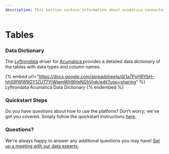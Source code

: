 ```yaml
---
description: This section contain information about acumatica connector tables information
---
```


# Tables

### Data Dictionary

The [Lyftrondata](https://www.lyftrondata.com/) driver for [Acumatica](https://www.lyftrondata.com/integration/acumatica/)[ ](https://www.lyftrondata.com/integration/acumatica/)provides a detailed data dictionary of the tables with data types and column names.

{% embed url="https://docs.google.com/spreadsheets/d/1a7PyHRYbH-hhS9fWW9GY1ZUT7YiWtemWH9HeNGhVjqk/edit?usp=sharing" %}
Lyftrondata Acumatica Data Dictionary
{% endembed %}

### Quickstart Steps

Do you have questions about how to use the platform? Don't worry; we've got you covered. Simply follow the quickstart instructions [here](../../../../quickstart-steps.md).

### Questions? <a href="#questions" id="questions"></a>

We're always happy to answer any additional questions you may have! [Set up a meeting with our data experts.](https://www.lyftrondata.com/book-a-meeting/)

